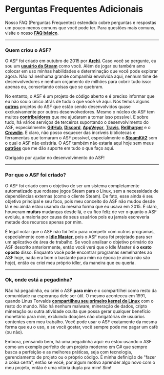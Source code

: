 # Perguntas Frequentes Adicionais

Nosso FAQ (Perguntas Frequentes) estendido cobre perguntas e respostas um pouco menos comuns que você pode ter. Para questões mais comuns, visite o nosso **[FAQ básico](https://github.com/JustArchiNET/ArchiSteamFarm/wiki/FAQ)**.

* * *

### Quem criou o ASF?

O ASF foi criado em outubro de 2015 por **[Archi](https://github.com/JustArchi)**. Caso você se pergunte, eu sou um **[usuário do Steam](https://steamcommunity.com/profiles/76561198006963719)** como você. Além de jogar eu também amo colocar em uso minhas habilidades e determinação que você pode explorar agora. Não há nenhuma grande companhia envolvida aqui, nenhum time de desenvolvedores e nenhum orçamento de milhões para cobrir tudo isso: apenas eu, consertando coisas que se quebram.

No entanto, o ASF é um projeto de código aberto e é preciso informar que eu não sou o único atrás de tudo o que você vê aqui. Nós temos alguns **[outros](https://github.com/JustArchiNET?q=ASF-)** projetos do ASF que estão sendo desenvolvidos quase exclusivamente por outros desenvolvedores. Mesmo o núcleo do ASF tem muitos **[contribuidores](https://github.com/JustArchiNET/ArchiSteamFarm/graphs/contributors)** que me ajudaram a tornar isso possível. E sobre tudo, há vários serviços de terceiros suportando o desenvolvimento do ASF, especialmente: **[GitHub](https://github.com)**, **[Discord](https://discordapp.com/open-source)**, **[AppVeyor](https://www.appveyor.com)**, **[Travis](https://travis-ci.com)**, **[ReSharper](https://www.jetbrains.com/resharper)** e o **[Crowdin](https://crowdin.com)**. E claro, não posso esquecer das incríveis bibliotecas e ferramentas que tornaram o ASF possível, especialmente o **[SteamKit2](https://github.com/SteamRE/SteamKit)** sem o qual o ASF não existiria. O ASF também não estaria aqui hoje sem meus **[patrões](https://www.patreon.com/JustArchi)** que me dão suporte em tudo o que faço aqui.

Obrigado por ajudar no desenvolvimento do ASF!

* * *

### Por que o ASF foi criado?

O ASF foi criado com o objetivo de ser um sistema completamente automatizado que rodasse jogos Steam para o Linux, sem a necessidade de dependências externas (como o cliente Steam). De fato, esse ainda é seu objetivo principal e seu foco, pois meu conceito do ASF não mudou desde lá e eu ainda estou usando da mesma forma que eu usava em 2015. É claro, houveram **muitas** mudanças desde lá, e eu fico feliz de ver o quanto o ASF evoluiu, a maioria por causa de seus usuários pois eu jamais escreveria metade dos recursos apenas por mim.

É legal notar que o ASF não foi feito para competir com outros programas, especialmente com o **[Idle Master](https://www.steamidlemaster.com)**, pois o ASF nuca foi projetado para ser um aplicativo de área de trabalho. Se você analisar o objetivo primário do ASF descrito anteriormente, então você verá que o Idle Master é **o exato oposto** disso. Enquanto você pode encontrar programas semelhantes ao ASF hoje, nada era bom o bastante para mim na época (e ainda não são hoje), então eu criei meu próprio idler, da maneira que eu queria.

* * *

### Ok, onde está a pegadinha?

Não há pegadinha, eu criei o ASF **para mim** e o compartilhei como resto da comunidade na esperança dele ser útil. O mesmo aconteceu em 1991, quando Linus Torvalds **[compartilhou seu primeiro kernel do Linux](https://groups.google.com/forum/#!msg/comp.os.Minix/dlNtH7RRrGA/SwRavCzVE7gJ)** com o resto do mundo. Não há nenhum malware, mineração de dados, cripto mineração ou outra atividade oculta que possa gerar qualquer benefício monetário para mim, excluindo doações não obrigatórias de usuários contentes com meu trabalho. Você pode usar o ASF exatamente da mesma forma que eu o uso, e se você gostar, você sempre pode me pagar um café (ou não).

Embora, pensando bem, há uma pegadinha aqui: eu estou usando o ASF como um exemplo perfeito de um projeto moderno em C# que sempre busca a perfeição e as melhores práticas, seja com tecnologia, gerenciamento de projeto ou o próprio código. É minha definição de "fazer a coisa certa", então se você, por algum motivo aprender algo novo com o meu projeto, então é uma vitória dupla pra mim! Sim!